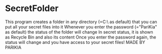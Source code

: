 # SecretFolder
This program creates a folder in any directory (=C:\ as default) that you can put all your secret files into it
Whenever you enter the password (="PariKia" as default) the status of the folder will change
In secret status, it is shown as Recycle Bin and also its content
Once you enter the password again, the status will change and you have access to your secret files!
MADE BY PARIKIA
